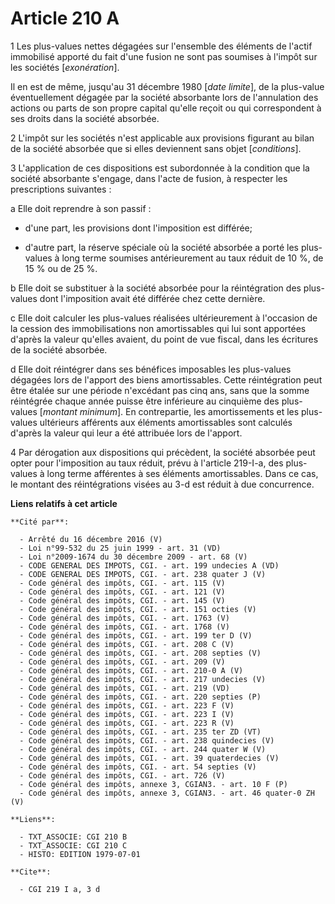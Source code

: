 # Article 210 A

1  Les plus-values nettes dégagées sur l'ensemble des éléments de l'actif immobilisé apporté du fait d'une fusion ne sont pas
soumises à l'impôt sur les sociétés [*exonération*].

Il en est de même, jusqu'au 31 décembre 1980 [*date limite*], de la plus-value éventuellement dégagée par la société
absorbante lors de l'annulation des actions ou parts de son propre capital qu'elle reçoit ou qui correspondent à ses droits
dans la société absorbée.

2  L'impôt sur les sociétés n'est applicable aux provisions figurant au bilan de la société absorbée que si elles deviennent
sans objet [*conditions*].

3  L'application de ces dispositions est subordonnée à la condition que la société absorbante s'engage, dans l'acte de
fusion, à respecter les prescriptions suivantes :

a  Elle doit reprendre à son passif :

- d'une part, les provisions dont l'imposition est différée;

- d'autre part, la réserve spéciale où la société absorbée a porté les plus-values à long terme soumises antérieurement au
taux réduit de 10 %, de 15 % ou de 25 %.

b  Elle doit se substituer à la société absorbée pour la réintégration des plus-values dont l'imposition avait été différée
chez cette dernière.

c  Elle doit calculer les plus-values réalisées ultérieurement à l'occasion de la cession des immobilisations non
amortissables qui lui sont apportées d'après la valeur qu'elles avaient, du point de vue fiscal, dans les écritures de la
société absorbée.

d  Elle doit réintégrer dans ses bénéfices imposables les plus-values dégagées lors de l'apport des biens amortissables.
Cette réintégration peut être étalée sur une période n'excédant pas cinq ans, sans que la somme réintégrée chaque année
puisse être inférieure au cinquième des plus-values [*montant minimum*]. En contrepartie, les amortissements et les plus-
values ultérieurs afférents aux éléments amortissables sont calculés d'après la valeur qui leur a été attribuée lors de
l'apport.

4  Par dérogation aux dispositions qui précèdent, la société absorbée peut opter pour l'imposition au taux réduit, prévu à
l'article 219-I-a, des plus-values à long terme afférentes à ses éléments amortissables. Dans ce cas, le montant des
réintégrations visées au 3-d est réduit à due concurrence.

**Liens relatifs à cet article**

	**Cité par**:

	  - Arrêté du 16 décembre 2016 (V)
	  - Loi n°99-532 du 25 juin 1999 - art. 31 (VD)
	  - Loi n°2009-1674 du 30 décembre 2009 - art. 68 (V)
	  - CODE GENERAL DES IMPOTS, CGI. - art. 199 undecies A (VD)
	  - CODE GENERAL DES IMPOTS, CGI. - art. 238 quater J (V)
	  - Code général des impôts, CGI. - art. 115 (V)
	  - Code général des impôts, CGI. - art. 121 (V)
	  - Code général des impôts, CGI. - art. 145 (V)
	  - Code général des impôts, CGI. - art. 151 octies (V)
	  - Code général des impôts, CGI. - art. 1763 (V)
	  - Code général des impôts, CGI. - art. 1768 (V)
	  - Code général des impôts, CGI. - art. 199 ter D (V)
	  - Code général des impôts, CGI. - art. 208 C (V)
	  - Code général des impôts, CGI. - art. 208 septies (V)
	  - Code général des impôts, CGI. - art. 209 (V)
	  - Code général des impôts, CGI. - art. 210-0 A (V)
	  - Code général des impôts, CGI. - art. 217 undecies (V)
	  - Code général des impôts, CGI. - art. 219 (VD)
	  - Code général des impôts, CGI. - art. 220 septies (P)
	  - Code général des impôts, CGI. - art. 223 F (V)
	  - Code général des impôts, CGI. - art. 223 I (V)
	  - Code général des impôts, CGI. - art. 223 R (V)
	  - Code général des impôts, CGI. - art. 235 ter ZD (VT)
	  - Code général des impôts, CGI. - art. 238 quindecies (V)
	  - Code général des impôts, CGI. - art. 244 quater W (V)
	  - Code général des impôts, CGI. - art. 39 quaterdecies (V)
	  - Code général des impôts, CGI. - art. 54 septies (V)
	  - Code général des impôts, CGI. - art. 726 (V)
	  - Code général des impôts, annexe 3, CGIAN3. - art. 10 F (P)
	  - Code général des impôts, annexe 3, CGIAN3. - art. 46 quater-0 ZH (V)

	**Liens**:

	  - TXT_ASSOCIE: CGI 210 B
	  - TXT_ASSOCIE: CGI 210 C
	  - HISTO: EDITION 1979-07-01

	**Cite**:

	  - CGI 219 I a, 3 d
